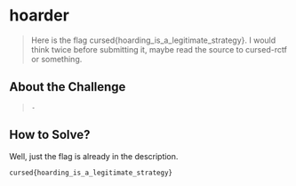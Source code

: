 # hoarder
> Here is the flag cursed{hoarding_is_a_legitimate_strategy}. I would think twice before submitting it, maybe read the source to cursed-rctf or something.

## About the Challenge
> `-`

## How to Solve?
Well, just the flag is already in the description.

```
cursed{hoarding_is_a_legitimate_strategy}
```